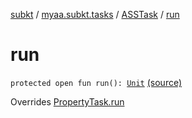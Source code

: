 [subkt](../../index.md) / [myaa.subkt.tasks](../index.md) / [ASSTask](index.md) / [run](./run.md)

# run

`protected open fun run(): `[`Unit`](https://kotlinlang.org/api/latest/jvm/stdlib/kotlin/-unit/index.html) [(source)](https://github.com/Myaamori/SubKt/blob/0.1.10/src/main/kotlin/myaa/subkt/tasks/asstasks.kt#L48)

Overrides [PropertyTask.run](../-property-task/run.md)


